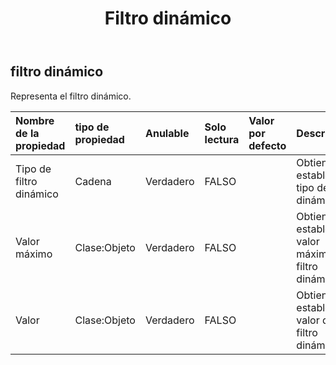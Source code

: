﻿---
title: Filtro dinámico
second_title: Aspose.Cells Cloud Documen
type: docs
url: /es/specification/model/dynamicfilter/
description: "Aspose.Cells Especificación del modelo de nube: DynamicFilter. Maneje sin esfuerzo Excel y otros documentos de hoja de cálculo con funciones como abrir, generar, editar, dividir, fusionar, comparar y convertir."
kwords: Excel, Office, Hoja de cálculo, Cloud REST API, DynamicFilter
weight: 50
---
## **filtro dinámico**

 Representa el filtro dinámico.

| Nombre de la propiedad| tipo de propiedad| Anulable| Solo lectura| Valor por defecto| Descripción|
|:- |:- |:- |:- |:- |:- |
| Tipo de filtro dinámico| Cadena| Verdadero| FALSO|| Obtiene y establece el tipo de filtro dinámico.|
| Valor máximo| Clase:Objeto| Verdadero| FALSO|| Obtiene y establece el valor máximo del filtro dinámico.|
| Valor| Clase:Objeto| Verdadero| FALSO|| Obtiene y establece el valor del filtro dinámico.|

